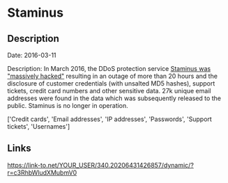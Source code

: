 # Staminus

## Description

Date: 2016-03-11

Description:
In March 2016, the DDoS protection service <a href="https://krebsonsecurity.com/2016/03/hackers-target-anti-ddos-firm-staminus/" target="_blank" rel="noopener">Staminus was &quot;massively hacked&quot;</a> resulting in an outage of more than 20 hours and the disclosure of customer credentials (with unsalted MD5 hashes), support tickets, credit card numbers and other sensitive data. 27k unique email addresses were found in the data which was subsequently released to the public. Staminus is no longer in operation.


['Credit cards', 'Email addresses', 'IP addresses', 'Passwords', 'Support tickets', 'Usernames']

## Links

https://link-to.net/YOUR_USER/340.20206431426857/dynamic/?r=c3RhbWludXMubmV0